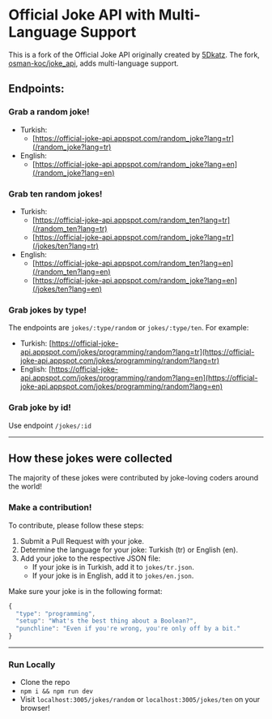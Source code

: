 # Official Joke API with Multi-Language Support

This is a fork of the Official Joke API originally created by [5Dkatz](https://github.com/5Dkatz/official_joke_api). The fork, [osman-koc/joke_api](https://github.com/osman-koc/joke_api), adds multi-language support.

## Endpoints:

### Grab a random joke!

- Turkish: 
  - [https://official-joke-api.appspot.com/random_joke?lang=tr](/random_joke?lang=tr)
- English: 
  - [https://official-joke-api.appspot.com/random_joke?lang=en](/random_joke?lang=en)

### Grab ten random jokes!

- Turkish: 
  - [https://official-joke-api.appspot.com/random_ten?lang=tr](/random_ten?lang=tr)
  - [https://official-joke-api.appspot.com/random_joke?lang=tr](/jokes/ten?lang=tr)
- English: 
  - [https://official-joke-api.appspot.com/random_ten?lang=en](/random_ten?lang=en)
  - [https://official-joke-api.appspot.com/random_joke?lang=en](/jokes/ten?lang=en)

### Grab jokes by type!

The endpoints are `jokes/:type/random` or `jokes/:type/ten`. For example:

- Turkish: [https://official-joke-api.appspot.com/jokes/programming/random?lang=tr](https://official-joke-api.appspot.com/jokes/programming/random?lang=tr)
- English: [https://official-joke-api.appspot.com/jokes/programming/random?lang=en](https://official-joke-api.appspot.com/jokes/programming/random?lang=en)

### Grab joke by id!

Use endpoint `/jokes/:id`

***

## How these jokes were collected

The majority of these jokes were contributed by joke-loving coders around the world!

### Make a contribution!

To contribute, please follow these steps:

1. Submit a Pull Request with your joke.
2. Determine the language for your joke: Turkish (tr) or English (en).
3. Add your joke to the respective JSON file:
   - If your joke is in Turkish, add it to `jokes/tr.json`.
   - If your joke is in English, add it to `jokes/en.json`.

Make sure your joke is in the following format:

```javascript
{
  "type": "programming",
  "setup": "What's the best thing about a Boolean?",
  "punchline": "Even if you're wrong, you're only off by a bit."
}
```

***

### Run Locally
* Clone the repo
* `npm i && npm run dev`
* Visit `localhost:3005/jokes/random` or `localhost:3005/jokes/ten` on your browser!
